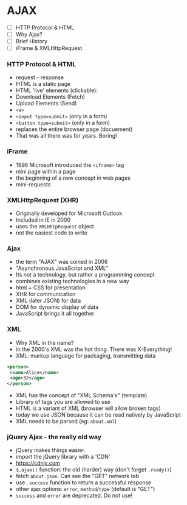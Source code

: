# AJAX
 - [ ] HTTP Protocol & HTML
 - [ ] Why Ajax?
 - [ ] Brief History
 - [ ] iFrame & XMLHttpRequest

### HTTP Protocol & HTML
 - request - response
 - HTML is a static page
 - HTML 'live' elements (clickable):
  - Download Elements (Fetch)
  - Upload Elements (Send)
   - `<a>`
   - `<input type=submit>` (only in a form)
   -  `<button type=submit>` (only in a form)
 - replaces the entire browser page   (docuement)
 - That was all there was for years.  Boring!

### iFrame
 - 1996 Microsoft introduced the `<iframe>` tag
 - mini page within a page
 - the beginning of a new concept in web pages
 - mini-requests

###  XMLHttpRequest (XHR)
 - Originally developed for Microsoft Outlook
 - Included in IE in 2000
 - uses the `XMLHttpRequest` object
 - not the easiest code to write

 ### Ajax
 - the term "AJAX" was coined in 2006
 - "Asynchronous JavaScript and XML"
 - Its not a technology, but rather a programming concept
 - combines existing technologies in a new way
  - html + CSS for presentation
  - XHR for communication
  - XML (later JSON) for data
  - DOM for dynamic display of data
  - JavaScript brings it all together

### XML
 - Why XML in the name?
 - in the 2000's XML was the hot thing. There was X-Everything!
 - XML: markup language for packaging, transmitting data
 ```xml
 <person>
  <name>Alice</name>
  <age>32</age>
 </person>
 ```
 - XML has the concept of "XML Schema's" (template)
 - Library of tags you are allowed to use
 - HTML is a variant of XML (browser will allow broken tags)
 - today we use JSON because it can be read natively by JavaScript
 - XML needs to be parsed (eg: `about.xml`)

### jQuery Ajax - the really old way
- jQuery makes things easier.
- import the jQuery library with a 'CDN'
- https://cdnjs.com
- `$.ajax()` function: the old (harder) way (don't forget `.ready()`)
- fetch `about.json`. Can see the "GET" network tab
- use `.success` function to return a successful response
- other ajax options: `error`, `method`/`type` (default is "GET")
- `success` and `error` are deprecated.  Do not use!
